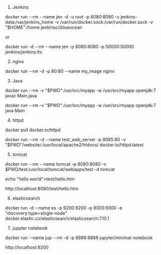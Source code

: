 1. Jenkins

docker run --rm --name jen -d -u root -p 8080:8080 -v jenkins-data:/var/jenkins_home -v /var/run/docker.sock:/var/run/docker.sock -v "$HOME":/home jenkinsci/blueocean

or

docker run -d --rm --name jen -p 8080:8080 -p 50000:50000 jenkins/jenkins:lts

2. nginx

docker run --rm -d -p 80:80 --name my_image nginx

3. Java

docker run --rm -v "$PWD":/usr/src/myapp -w /usr/src/myapp openjdk:7 javac Main.java

docker run --rm -v "$PWD":/usr/src/myapp -w /usr/src/myapp openjdk:7 java Main

4. httpd

docker pull docker.io/httpd

docker run --rm -d --name test_web_server -p 8085:80 -v "$PWD"/website/:/usr/local/apache2/htdocs/ docker.io/httpd:latest

5. tomcat

docker run --rm --name tomcat -p 8080:8080 -v $PWD/test:/usr/local/tomcat/webapps/test -d tomcat

echo "hello world">test/hello.htm

http://localhost:8080/test/hello.htm

6. elasticsearch

docker run -d --name es -p 9200:9200 -p 9300:9300 -e "discovery.type=single-node" docker.elastic.co/elasticsearch/elasticsearch:7.10.1

7. jupyter notebook

docker run --name jup --rm -d -p 8888:8888 jupyter/minimal-notebook

http://localhost:9200



